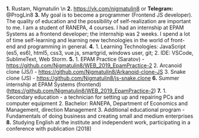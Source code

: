 **1.** Rustam, Nigmatulin \n
**2.** https://vk.com/nigmatulin8 or **Telegram:** @ProgLin8
**3.** My goal is to become a programmer (Frontend JS developer). The quality of education and the possibility of self-realization are important to me. I am a student of RANEPA, 4 courses. I had an internship at EPAM Systems as a frontend developer; the internship was 2 weeks. I spend a lot of time self-learning and learning new technologies in the world of front-end and programming in general.
**4.** 1. Learning Technologies: JavaScript (es5, es6), html5, css3, vue.js, smartgrid, windows user, git; 
       2. IDE: VSCode, SublimeText, Web Storm. 
**5.** 1. EPAM Practice (Saratov) - https://github.com/Nigmatulin8/WEB_2019_EpamPractice-2
       2. Arcanoid clone (JS/) - https://github.com/Nigmatulin8/Arkanoid-clone-JS
       3. Snake clone (JS) - https://github.com/Nigmatulin8/js-snake.clone
**6.** Summer internship at EPAM Systems (frontend) (https://github.com/Nigmatulin8/WEB_2019_EpamPractice-2)
**7.** 1. Secondary education - a technician for setting up and repairing PCs and computer equipment
       2. Bachelor: RANEPA, Department of Economics and Management, direction Management
       3. Additional educational program - Fundamentals of doing business and creating small and medium enterprises
**8.** Studying English at the institute and independent work, participating in a conference with publication (2018) 

